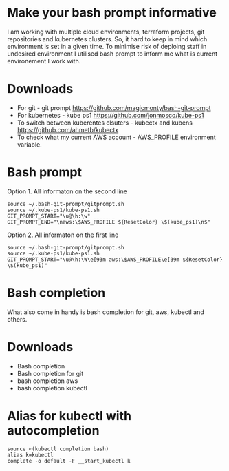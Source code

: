 # Make your bash prompt informative
I am working with multiple cloud environments, terraform projects, git repositories and kubernetes clusters.
So, it hard to keep in mind which environment is set in a given time.
To minimise risk of deploing staff in undesired environment I utilised bash prompt to inform me what is current environement I work with.

# Downloads

* For git - git prompt https://github.com/magicmonty/bash-git-prompt
* For kubernetes - kube ps1 https://github.com/jonmosco/kube-ps1
* To switch between kuberentes clsuters - kubectx and kubens https://github.com/ahmetb/kubectx
* To check what my current AWS account - AWS_PROFILE environment variable. 

# Bash prompt
Option 1. All informaton on the second line
```
source ~/.bash-git-prompt/gitprompt.sh
source ~/.kube-ps1/kube-ps1.sh
GIT_PROMPT_START="\u@\h:\w"
GIT_PROMPT_END="\naws:\$AWS_PROFILE ${ResetColor} \$(kube_ps1)\n$"

```

Option 2. All informaton on the first line
```
source ~/.bash-git-prompt/gitprompt.sh
source ~/.kube-ps1/kube-ps1.sh
GIT_PROMPT_START="\u@\h:\W\e[93m aws:\$AWS_PROFILE\e[39m ${ResetColor} \$(kube_ps1)"

```

# Bash completion
What also come in handy is bash completion for git, aws, kubectl and others.


# Downloads
* Bash completion
* Bash completion for git 
* bash completion aws
* bash completion kubectl

# Alias for kubectl with autocompletion
```
source <(kubectl completion bash)
alias k=kubectl
complete -o default -F __start_kubectl k
```
